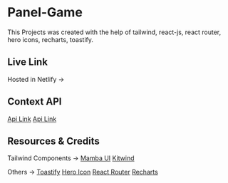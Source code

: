 # Panel-Game

This Projects was created with the help of tailwind, react-js, react router, hero icons, recharts, toastify.

## Live Link

Hosted in Netlify ->[]()

## Context API

[Api Link](https://openapi.programming-hero.com/api/quiz)
[Api Link](https://openapi.programming-hero.com/api/quiz/${id})

## Resources & Credits

Tailwind Components ->
[Mamba UI](https://www.mambaui.com/)
[Kitwind](https://kitwind.io/products/kometa/components)

Others ->
[Toastify](https://www.npmjs.com/package/react-toastify)
[Hero Icon](https://heroicons.com/)
[React Router](https://reactrouter.com/en/main/start/overview)
[Recharts](https://recharts.org/en-US/examples/TinyBarChart)
